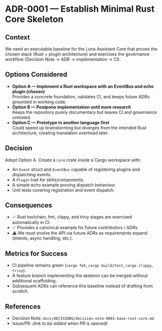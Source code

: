 # ADR-0001 — Establish Minimal Rust Core Skeleton

## Context
We need an executable baseline for the Luna Assistant Core that proves the chosen stack (Rust + plugin architecture) and exercises the governance workflow (Decision Note → ADR → implementation → CI).

## Options Considered
- **Option A — Implement a Rust workspace with an EventBus and echo plugin (chosen)**  
  Provides a concrete foundation, validates CI, and keeps future ADRs grounded in working code.
- **Option B — Postpone implementation until more research**  
  Keeps the repository purely documentary but leaves CI and governance untested.
- **Option C — Prototype in another language first**  
  Could speed up brainstorming but diverges from the intended Rust architecture, creating translation overhead later.

## Decision
Adopt Option A. Create a `core` crate inside a Cargo workspace with:
- An `Event` struct and `EventBus` capable of registering plugins and dispatching events.
- A `Plugin` trait for skills/components.  
- A simple echo example proving dispatch behaviour.  
- Unit tests covering registration and event dispatch.

## Consequences
- ✅ Rust toolchain, fmt, clippy, and trivy stages are exercised automatically in CI.  
- ✅ Provides a canonical example for future contributors / ADRs.  
- ⚠️ We must evolve the API via future ADRs as requirements expand (intents, async handling, etc.).

## Metrics for Success
- CI pipeline remains green (`cargo fmt`, `cargo build/test`, `cargo clippy`, `trivy`).  
- A feature branch implementing the skeleton can be merged without additional scaffolding.  
- Subsequent ADRs can reference this baseline instead of drafting from scratch.

## References
- Decision Note: `docs/DECISIONS/decision-note-0001-base-rust-core.md`  
- Issue/PR: *(link to be added when PR is opened)*
